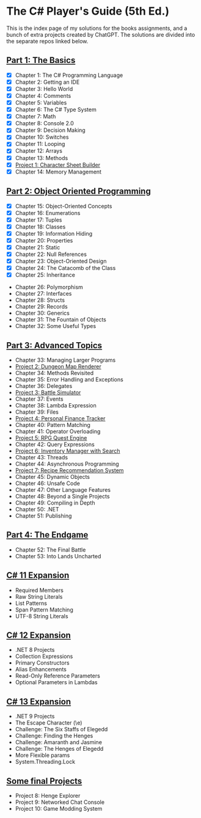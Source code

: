 # The C# Player's Guide (5th Ed.)

This is the index page of my solutions for the books assignments, and a bunch of extra projects created by ChatGPT.
The solutions are divided into the separate repos linked below.

## [Part 1: The Basics](https://github.com/stefankarlsson1230/The_CSharp_Players_Guide_1_The_Basics)
- [x] Chapter 1: The C# Programming Language
- [x] Chapter 2: Getting an IDE
- [x] Chapter 3: Hello World
- [x] Chapter 4: Comments
- [x] Chapter 5: Variables
- [x] Chapter 6: The C# Type System
- [x] Chapter 7: Math
- [x] Chapter 8: Console 2.0
- [x] Chapter 9: Decision Making
- [x] Chapter 10: Switches
- [x] Chapter 11: Looping
- [x] Chapter 12: Arrays
- [x] Chapter 13: Methods
- [x] [Project 1: Character Sheet Builder](https://github.com/stefankarlsson1230/The_CSharp_Players_Guide_Extra_Projects)
- [x] Chapter 14: Memory Management

## [Part 2: Object Oriented Programming](https://github.com/stefankarlsson1230/The_CSharp_Players_Guide_2_OOP)
- [x] Chapter 15: Object-Oriented Concepts
- [x] Chapter 16: Enumerations
- [x] Chapter 17: Tuples
- [x] Chapter 18: Classes
- [x] Chapter 19: Information Hiding
- [x] Chapter 20: Properties
- [x] Chapter 21: Static
- [x] Chapter 22: Null References
- [x] Chapter 23: Object-Oriented Design
- [x] Chapter 24: The Catacomb of the Class
- [x] Chapter 25: Inheritance
- Chapter 26: Polymorphism
- Chapter 27: Interfaces
- Chapter 28: Structs
- Chapter 29: Records
- Chapter 30: Generics
- Chapter 31: The Fountain of Objects
- Chapter 32: Some Useful Types

## [Part 3: Advanced Topics](https://github.com/stefankarlsson1230/The_CSharp_Players_Guide_3_Advanced_Topics)
- Chapter 33: Managing Larger Programs
- [Project 2: Dungeon Map Renderer](https://github.com/stefankarlsson1230/The_CSharp_Players_Guide_Extra_Projects)
- Chapter 34: Methods Revisited
- Chapter 35: Error Handling and Exceptions
- Chapter 36: Delegates
- [Project 3: Battle Simulator](https://github.com/stefankarlsson1230/The_CSharp_Players_Guide_Extra_Projects)
- Chapter 37: Events
- Chapter 38: Lambda Expression
- Chapter 39: Files
- [Project 4: Personal Finance Tracker](https://github.com/stefankarlsson1230/The_CSharp_Players_Guide_Extra_Projects)
- Chapter 40: Pattern Matching
- Chapter 41: Operator Overloading
- [Project 5: RPG Quest Engine](https://github.com/stefankarlsson1230/The_CSharp_Players_Guide_Extra_Projects)
- Chapter 42: Query Expressions
- [Project 6: Inventory Manager with Search](https://github.com/stefankarlsson1230/The_CSharp_Players_Guide_Extra_Projects)
- Chapter 43: Threads
- Chapter 44: Asynchronous Programming
- [Project 7: Recipe Recommendation System](https://github.com/stefankarlsson1230/The_CSharp_Players_Guide_Extra_Projects)
- Chapter 45: Dynamic Objects
- Chapter 46: Unsafe Code
- Chapter 47: Other Language Features
- Chapter 48: Beyond a Single Projects
- Chapter 49: Compiling in Depth
- Chapter 50: .NET
- Chapter 51: Publishing
 

## [Part 4: The Endgame](https://github.com/stefankarlsson1230/The_CSharp_Players_Guide_4_The_Endgame)
- Chapter 52: The Final Battle
- Chapter 53: Into Lands Uncharted

## [C# 11 Expansion](https://github.com/stefankarlsson1230/The_CSharp_Players_Guide_11_Expansion)
- Required Members
- Raw String Literals
- List Patterns
- Span Pattern Matching
- UTF-8 String Literals
  
## [C# 12 Expansion](https://github.com/stefankarlsson1230/The_CSharp_Players_Guide_12_Expansion)
- .NET 8 Projects
- Collection Expressions
- Primary Constructors
- Alias Enhancements
- Read-Only Reference Parameters
- Optional Parameters in Lambdas

## [C# 13 Expansion](https://github.com/stefankarlsson1230/The_CSharp_Players_Guide_13_Expansion)
- .NET 9 Projects
- The Escape Character (\e)
- Challenge: The Six Staffs of Elegedd
- Challenge: Finding the Henges
- Challenge: Amaranth and Jasmine
- Challenge: The Henges of Elegedd
- More Flexible params
- System.Threading.Lock

## [Some final Projects](https://github.com/stefankarlsson1230/The_CSharp_Players_Guide_Extra_Projects)

- Project 8: Henge Explorer
- Project 9: Networked Chat Console
- Project 10: Game Modding System

